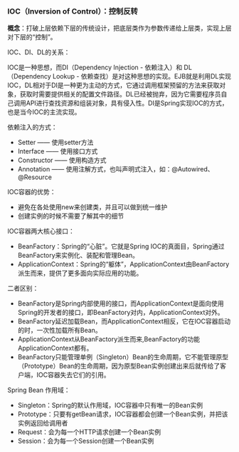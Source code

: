 ### IOC（Inversion of Control）：控制反转

**概念**：打破上层依赖下层的传统设计，把底层类作为参数传递给上层类，实现上层对下层的“控制”。



IOC、DI、DL的关系：

IOC是一种思想，而DI（Dependency Injection - 依赖注入）和 DL（Dependency Lookup - 依赖查找）是对这种思想的实现。EJB就是利用DL实现IOC，DL相对于DI是一种更为主动的方式，它通过调用框架预留的方法来获取对象，获取时需要提供相关的配置文件路径。DL已经被抛弃，因为它需要程序员自己调用API进行查找资源和组装对象，具有侵入性。DI是Spring实现IOC的方式，也是当今IOC的主流实现。



依赖注入的方式：

* Setter —— 使用setter方法
* Interface —— 使用接口方式
* Constructor —— 使用构造方式
* Annotation —— 使用注解方式，也叫声明式注入，如：@Autowired、@Resource



IOC容器的优势：

* 避免在各处使用new来创建类，并且可以做到统一维护
* 创建实例的时候不需要了解其中的细节



IOC容器两大核心接口：

* BeanFactory：Spring的“心脏”。它就是Spring IOC的真面目，Spring通过BeanFactory来实例化、装配和管理Bean。
* ApplicationContext：Spring的“躯体”，ApplicationContext由BeanFactory派生而来，提供了更多面向实际应用的功能。

二者区别：

* BeanFactory是Spring内部使用的接口，而ApplicationContext是面向使用Spring的开发者的接口，即BeanFactory对内，ApplicationContext对外。
* BeanFactory延迟加载Bean，而ApplicationContext相反，它在IOC容器启动的时，一次性加载所有Bean。
* ApplicationContext从BeanFactory派生而来,BeanFactory的功能ApplicationContext都有。
* BeanFactory只能管理单例（Singleton）Bean的生命周期，它不能管理原型（Prototype）Bean的生命周期，因为原型Bean实例创建出来后就传给了客户端，IOC容器失去它们的引用。



Spring Bean 作用域：

* Singleton：Spring的默认作用域，IOC容器中只有唯一的Bean实例
* Prototype：只要有getBean请求，IOC容器都会创建一个Bean实例，并把该实例返回给调用者
* Request：会为每一个HTTP请求创建一个Bean实例
* Session：会为每一个Session创建一个Bean实例







